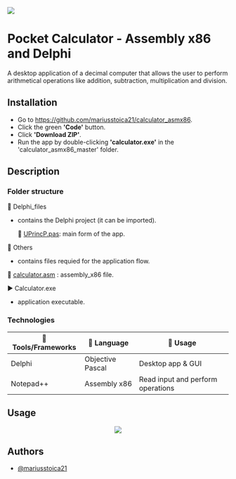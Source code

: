 

<p align="left">
  <img 
    src="https://i.postimg.cc/x8N4vFL3/Component-21-1.png"
  >
</p>



# Pocket Calculator - Assembly x86 and Delphi

A desktop application of a decimal computer that allows the user to perform arithmetical 
operations like addition, subtraction, multiplication and division.

<!-- <p align="center">
  <img 
    src="https://i.postimg.cc/SNctvm48/Component-14-1.jpg"
  >
</p> -->


## Installation

- Go to https://github.com/mariusstoica21/calculator_asmx86.
- Click the green **'Code'** button.
- Click **'Download ZIP'**.
- Run the app by double-clicking **'calculator.exe'** in the 'calculator_asmx86_master' 
folder.

## Description

### Folder structure

📁 Delphi_files 
- contains the Delphi project (it can be imported).
    
     📄 [UPrincP.pas](https://github.com/mariusstoica21/calculator_asmx86/blob/master/Delphi_files/UPrincP.pas): main form of the app.

📁 Others
- contains files requied for the application flow.
    
📄 [calculator.asm](https://github.com/mariusstoica21/calculator_asmx86/blob/master/calculator.asm)
: assembly_x86 file.

▶️ Calculator.exe
- application executable.

### Technologies

|🔨Tools/Frameworks |📘 Language |📃 Usage |
|---------------|----------|-----------|
|   Delphi      |   Objective Pascal    | Desktop app & GUI    | 
|   Notepad++   |   Assembly x86        | Read input and perform operations    |



## Usage


<p align="center">
  <img 
    src="https://i.postimg.cc/Mp1XP6zh/Component-25-1.png"
  >
</p>


## Authors

- [@mariusstoica21](https://github.com/mariusstoica21)

